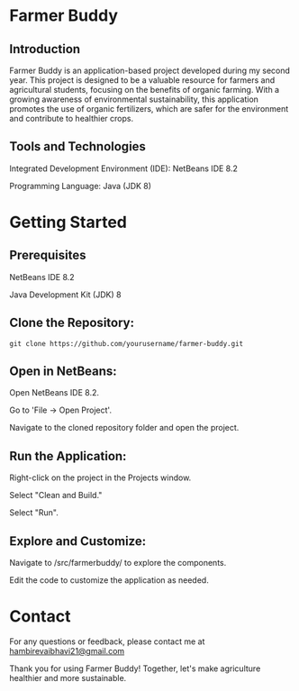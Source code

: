 # Farmer Buddy 
## Introduction
Farmer Buddy is an application-based project developed during my second year. This project is designed to be a valuable resource for farmers and agricultural students, focusing on the benefits of organic farming. With a growing awareness of environmental sustainability, this application promotes the use of organic fertilizers, which are safer for the environment and contribute to healthier crops.
## Tools and Technologies
Integrated Development Environment (IDE): NetBeans IDE 8.2

Programming Language: Java (JDK 8)

# Getting Started
## Prerequisites
NetBeans IDE 8.2

Java Development Kit (JDK) 8

## Clone the Repository:
    git clone https://github.com/yourusername/farmer-buddy.git

## Open in NetBeans:
Open NetBeans IDE 8.2.

Go to 'File -> Open Project'.

Navigate to the cloned repository folder and open the project.

## Run the Application:
Right-click on the project in the Projects window.

Select "Clean and Build."

Select "Run".

## Explore and Customize:
Navigate to /src/farmerbuddy/ to explore the components.

Edit the code to customize the application as needed.

# Contact
For any questions or feedback, please contact me at hambirevaibhavi21@gmail.com

Thank you for using Farmer Buddy! Together, let's make agriculture healthier and more sustainable.
